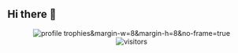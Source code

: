 ## Hi there 👋

<!--
**varunshihara/varunshihara** is a ✨ _special_ ✨ repository because its `README.md` (this file) appears on your GitHub profile.

Here are some ideas to get you started:

- 🔭 I’m currently working on ...
- 🌱 I’m currently learning ...
- 👯 I’m looking to collaborate on ...
- 🤔 I’m looking for help with ...
- 💬 Ask me about ...
- 📫 How to reach me: ...
- 😄 Pronouns: ...
- ⚡ Fun fact: ...
-->

<div align="center">
  <img src="https://github-profile-trophy.vercel.app/?username=varunshihara&theme=onedark&column=3&count_private=true" alt="profile trophies&margin-w=8&margin-h=8&no-frame=true" />
    <br />
  <img src="https://visitor-badge.laobi.icu/badge?page_id=varunshihara.varunshihara" alt="visitors">
</div>
